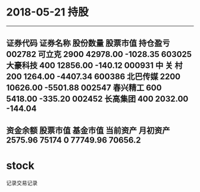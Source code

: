 # 2018-05-21 持股
----------------------------------------------------------------

证券代码	证券名称	股份数量	股票市值	持仓盈亏
002782		可立克		2900		42978.00	-1028.35 
603025		大豪科技	400			12856.00	-140.12
000931		中 关 村	200			1264.00		-4407.34
600386		北巴传媒	2200		10626.00	-5501.88
002547		春兴精工	600			5418.00		-335.20
002452		长高集团	400			2032.00		-144.04
----------------------------------------------------------------

资金余额	股票市值	基金市值	当前资产	月初资产
2575.96		75174		0			77749.96	70656.2
----------------------------------------------------------------

# stock
记录交易记录
